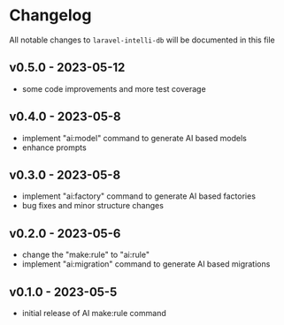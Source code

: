 # Changelog

All notable changes to `laravel-intelli-db` will be documented in this file

## v0.5.0 - 2023-05-12

- some code improvements and more test coverage

## v0.4.0 - 2023-05-8

- implement "ai:model" command to generate AI based models
- enhance prompts

## v0.3.0 - 2023-05-8

- implement "ai:factory" command to generate AI based factories
- bug fixes and minor structure changes

## v0.2.0 - 2023-05-6

- change the "make:rule" to "ai:rule"
- implement "ai:migration" command to generate AI based migrations

## v0.1.0 - 2023-05-5

- initial release of AI make:rule command